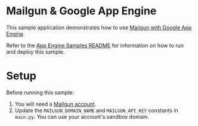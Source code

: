 # Mailgun & Google App Engine

This sample application demonstrates how to use [Mailgun with Google App Engine](https://cloud.google.com/appengine/docs/python/mail/mailgun).

Refer to the [App Engine Samples README](../../README.md) for information on how to run and deploy this sample.

# Setup

Before running this sample:

1. You will need a [Mailgun account](http://www.mailgun.com/google).
2. Update the `MAILGUN_DOMAIN_NAME` and `MAILGUN_API_KEY` constants in `main.py`. You can use your account's sandbox domain.
